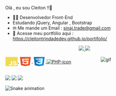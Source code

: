 Olá , eu sou Cleiton !!👋

- 👨‍💻 Desenvolvedor Front-End
- Estudando jQuery, Angular , Bootstrap 
- ✉ Me mande um Email : sinaj.trade@gmail.com
- 💾 Acesse meu portfólio aqui :  https://cleitontrindadedev.github.io/portifolio/


<div align="center">
  <a href="https://github.com/CleitonTrindadeDev">
  <img height="180em" src="https://github-readme-stats.vercel.app/api?username=CleitonTrindadeDev&show_icons=true&theme=dracula&include_all_commits=true&count_private=true"/>
  <img height="180em" src="https://github-readme-stats.vercel.app/api/top-langs/?username=CleitonTrindadeDev&layout=compact&langs_count=7&theme=dracula"/>
</div>
  
<div style="display: inline_block"><br>
  <img align="center" alt="Jsicon" height="30" width="40" src="https://raw.githubusercontent.com/devicons/devicon/master/icons/javascript/javascript-plain.svg">
  <img align="center" alt="HTML-icon" height="30" width="40" src="https://raw.githubusercontent.com/devicons/devicon/master/icons/html5/html5-original.svg">
  <img align="center" alt="CSS-icon" height="30" width="40" src="https://raw.githubusercontent.com/devicons/devicon/master/icons/css3/css3-original.svg">
  <img align="center" alt="PHP-icon" height="60" width="50" src="https://cdn.jsdelivr.net/gh/devicons/devicon/icons/php/php-original.svg">
  <img align="right" alt="gif" width="200" src="https://raw.githubusercontent.com/trepichio/trepichio/master/assets/code.gif">
</div>
  
   ##
  
<div> 
  <a href="https://www.instagram.com/cleiton_trindadee/" target="_blank"><img src="https://img.shields.io/badge/-Instagram-%23E4405F?style=for-the-badge&logo=instagram&logoColor=white" target="_blank"></a>
  <a href = "mailto:sinaj.trade@gmail.com"><img src="https://img.shields.io/badge/-Gmail-%23333?style=for-the-badge&logo=gmail&logoColor=white" target="_blank"></a>
  <a href=https://www.linkedin.com/in/cleiton-trindade-65352a222/" target="_blank"><img src="https://img.shields.io/badge/-LinkedIn-%230077B5?style=for-the-badge&logo=linkedin&logoColor=white" target="_blank"></a> 
</div>

![Snake animation](https://github.com/r/CleitonTrindadeDev/blob/output/github-contribution-grid-snake.svg)
